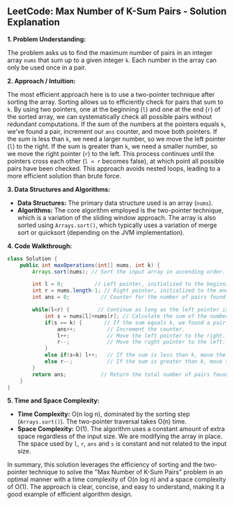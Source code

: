 ## LeetCode: Max Number of K-Sum Pairs - Solution Explanation

**1. Problem Understanding:**

The problem asks us to find the maximum number of pairs in an integer array `nums` that sum up to a given integer `k`.  Each number in the array can only be used once in a pair.

**2. Approach / Intuition:**

The most efficient approach here is to use a two-pointer technique after sorting the array.  Sorting allows us to efficiently check for pairs that sum to `k`.  By using two pointers, one at the beginning (`l`) and one at the end (`r`) of the sorted array, we can systematically check all possible pairs without redundant computations. If the sum of the numbers at the pointers equals `k`, we've found a pair, increment our `ans` counter, and move both pointers. If the sum is less than `k`, we need a larger number, so we move the left pointer (`l`) to the right. If the sum is greater than `k`, we need a smaller number, so we move the right pointer (`r`) to the left. This process continues until the pointers cross each other (`l < r` becomes false), at which point all possible pairs have been checked. This approach avoids nested loops, leading to a more efficient solution than brute force.


**3. Data Structures and Algorithms:**

* **Data Structures:** The primary data structure used is an array (`nums`).
* **Algorithms:** The core algorithm employed is the two-pointer technique, which is a variation of the sliding window approach.  The array is also sorted using `Arrays.sort()`, which typically uses a variation of merge sort or quicksort (depending on the JVM implementation).


**4. Code Walkthrough:**

```java
class Solution {
    public int maxOperations(int[] nums, int k) {
        Arrays.sort(nums); // Sort the input array in ascending order.

        int l = 0;          // Left pointer, initialized to the beginning of the array.
        int r = nums.length-1; // Right pointer, initialized to the end of the array.
        int ans = 0;          // Counter for the number of pairs found.

        while(l<r) {         // Continue as long as the left pointer is before the right pointer.
            int s = nums[l]+nums[r]; // Calculate the sum of the numbers at the pointers.
            if(s == k) {       // If the sum equals k, we found a pair.
                ans++;          // Increment the counter.
                l++;            // Move the left pointer to the right.
                r--;            // Move the right pointer to the left.
            }
            else if(s<k) l++;   // If the sum is less than k, move the left pointer to increase the sum.
            else r--;           // If the sum is greater than k, move the right pointer to decrease the sum.
        }
        return ans;           // Return the total number of pairs found.
    }
}
```

**5. Time and Space Complexity:**

* **Time Complexity:** O(n log n), dominated by the sorting step (`Arrays.sort()`). The two-pointer traversal takes O(n) time.
* **Space Complexity:** O(1). The algorithm uses a constant amount of extra space regardless of the input size.  We are modifying the array in place.  The space used by `l`, `r`, `ans` and `s` is constant and not related to the input size.


In summary, this solution leverages the efficiency of sorting and the two-pointer technique to solve the "Max Number of K-Sum Pairs" problem in an optimal manner with a time complexity of O(n log n) and a space complexity of O(1).  The approach is clear, concise, and easy to understand, making it a good example of efficient algorithm design.
